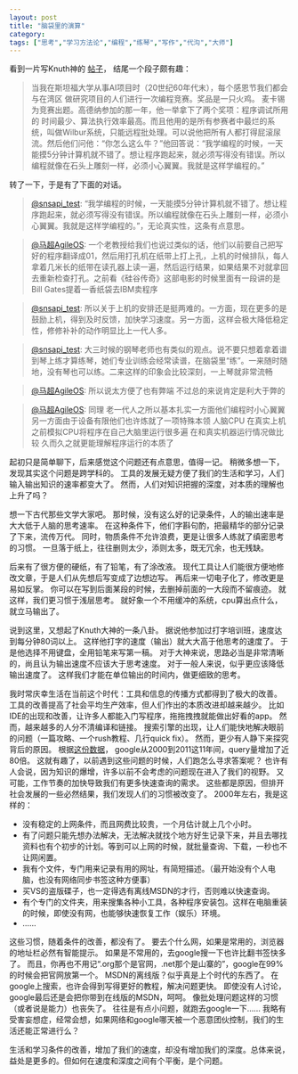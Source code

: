 ```yaml
---
layout: post
title: "脑袋里的演算"
category: 
tags: ["思考","学习方法论","编程","练琴","写作","代沟","大师"]
---
```


看到一片写Knuth神的
[帖子](http://blog.jobbole.com/36867/)，
结尾一个段子颇有趣：

> 当我在斯坦福大学从事AI项目时（20世纪60年代末），每个感恩节我们都会与在湾区 做研究项目的人们进行一次编程竞赛。奖品是一只火鸡。 麦卡锡为竞赛出题。高德纳参加的那一年，他一举拿下了两个奖项：程序调试所用的 时间最少、算法执行效率最高。而且他用的是所有参赛者中最烂的系统，叫做Wilbur系统，只能远程批处理。可以说他把所有人都打得屁滚尿流。然后他们问他：“你怎么这么牛？”他回答说：“我学编程的时候，一天能摸5分钟计算机就不错了。想让程序跑起来，就必须写得没有错误。所以编程就像在石头上雕刻一样，必须小心翼翼。我就是这样学编程的。”

转了一下，于是有了下面的对话。

> [@snsapi_test](http://weibo.com/u/2862649054):
> “我学编程的时候，一天能摸5分钟计算机就不错了。想让程序跑起来，就必须写得没有错误。所以编程就像在石头上雕刻一样，必须小心翼翼。我就是这样学编程的。”，无论真实性，这条有点意思。

> [@马超AgileOS](http://weibo.com/u/1633615122):
> 一个老教授给我们也说过类似的话，他们以前要自己把写好的程序翻译成01，然后用打孔机在纸带上打上孔，上机的时候排队，每人拿着几米长的纸带在读孔器上读一遍，然后运行结果，如果结果不对就拿回去重新检查打孔。之前看《硅谷传奇》这部电影的时候里面有一段讲的是Bill Gates提着一香纸袋去IBM卖程序

> [@snsapi_test](http://weibo.com/u/2862649054):
> 所以关于上机的安排还是挺两难的。一方面，现在更多的是鼓励上机，得到及时反馈，加快学习速度。另一方面，这样会极大降低稳定性，修修补补的动作明显比上一代人多。

> [@snsapi_test](http://weibo.com/u/2862649054):
> 大三时候的钢琴老师也有类似的观点。说不要只想着拿着谱到琴上练才算练琴，她们专业训练会经常读谱，在脑袋里“练”。一来随时随地，没有琴也可以练。二来这样的印象会比较深刻，一上琴就非常流畅

> [@马超AgileOS](http://weibo.com/u/1633615122):
> 所以说太方便了也有弊端 不过总的来说肯定是利大于弊的	

> [@马超AgileOS](http://weibo.com/u/1633615122):
> 同理 老一代人之所以基本扎实一方面他们编程时小心翼翼 另一方面由于设备有限他们也许炼就了一项特殊本领 人脑CPU 在真实上机之前模拟CPU将程序在自己大脑里运行很多遍 在和真实机器运行情况做比较 久而久之就更能理解程序运行的本质了

起初只是简单聊下，后来感觉这个问题还有点意思，值得一记。
稍微多想一下，发现其实这个问题是跨学科的。
工具的发展无疑方便了我们的生活和学习，人们输入输出知识的速率都变大了。
然而，人们对知识把握的深度，对本质的理解也上升了吗？

想一下古代那些文学大家吧。
那时候，没有这么好的记录条件，人的输出速率是大大低于人脑的思考速率。
在这种条件下，他们字斟句酌，把最精华的部分记录了下来，流传万代。
同时，物质条件不允许浪费，更是让很多人练就了缜密思考的习惯。
一旦落于纸上，往往删则太少，添则太多，既无冗余，也无残缺。

后来有了很方便的硬纸，有了铅笔，有了涂改液。
现代工具让人们能很方便地修改文章，于是人们从先想后写变成了边想边写。
再后来一切电子化了，修改更是易如反掌。
你可以在写到后面某段的时候，去删掉前面的一大段而不留痕迹。
就这样，我们更习惯于浅层思考。
就好象一个不用缓冲的系统，cpu算出点什么，就立马输出了。

说到这里，又想起了Knuth大神的一条八卦。
据说他参加过打字培训班，速度达到每分钟80词以上。
这样他打字的速度（输出）就大大高于他思考的速度了。
于是他选择不用键盘，全用铅笔来写第一稿。
对于大神来说，思路必当是非常清晰的，尚且认为输出速度不应该大于思考速度。
对于一般人来说，似乎更应该降低输出速度了。
这样我们才能在单位输出的时间内，做更细致的思考。

我时常庆幸生活在当前这个时代：工具和信息的传播方式都得到了极大的改善。
工具的改善提高了社会平均生产效率，但人们作出的本质改进却越来越少。
比如IDE的出现和改善，让许多人都能入门写程序，拖拖拽拽就能做出好看的app。
然而，越来越多的人分不清编译和链接。
搜索引擎的出现，让人们能快地解决眼前的问题（一篇攻略、一个rush教程、几行quick fix）。
然而，更少有人静下来探究背后的原因。
根据[这份数据](http://www.statisticbrain.com/google-searches/)，
google从2000到2011这11年间，query量增加了近80倍。
这就有趣了，以前遇到这些问题的时候，人们跑怎么寻求答案呢？
也许有人会说，因为知识的爆增，许多以前不会考虑的问题现在进入了我们的视野。
又可能，工作节奏的加快导致我们有更多快速查询的需求。
这些都是原因，但排开社会发展的一些必然结果，我们发现人们的习惯被改变了。
2000年左右，我是这样的：

   * 没有稳定的上网条件，而且网费比较贵，一个月估计就上几个小时。
   * 有了问题只能先想办法解决，无法解决就找个地方好生记录下来，并且去哪找资料也有个初步的计划。等到可以上网的时候，就批量查询、下载，一秒也不让网闲置。
   * 我有个文件，专门用来记录有用的网址，有简短描述。（最开始没有个人电脑，也没有网络同步书签这种方便事）
   * 买VS的盗版碟子，也一定得选有离线MSDN的才行，否则难以快速查询。
   * 有个专门的文件夹，用来搜集各种小工具，各种程序安装包。这样在电脑重装的时候，即使没有网，也能够快速恢复工作（娱乐）环境。
   * ……
   
这些习惯，随着条件的改善，都没有了。
要去个什么网，如果是常用的，浏览器的地址栏必然有智能提示。
如果是不常用的，去google搜一下也许比翻书签快多了。
而且，你再也不用记“.org那个是官网，.net那个是山寨的”，google在99%的时候会把官网放第一个。
MSDN的离线版？似乎真是上个时代的东西了。
在google上搜索，也许会得到写得更好的教程，解决问题更快。
即使没有人讨论，google最后还是会把你带到在线版的MSDN，呵呵。
像批处理问题这样的习惯（或者说是能力）也丧失了。
往往是有点小问题，就跑去google一下……
我略有受害妄想症，经常会想，如果网络和google哪天被一个恶意团伙控制，我们的生活还能正常进行么？

生活和学习条件的改善，增加了我们的速度，却没有增加我们的深度。总体来说，益处是更多的。但如何在速度和深度之间有个平衡，是个问题。

